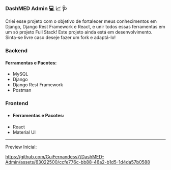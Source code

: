 ### DashMED Admin 💻 📈 🩺

Criei esse projeto com o objetivo de fortalecer meus conhecimentos em Django, Django Rest Framework e React, e unir todos essas ferramentas em um só projeto Full Stack! Este projeto ainda está em desenvolvimento. Sinta-se livre caso deseje fazer um fork e adaptá-lo!

### Backend 
#### Ferramentas e Pacotes:
* MySQL
* Django
* Django Rest Framework
* Postman

### Frontend

* #### Ferramentas e Pacotes:
* React
* Material UI

-----------

Preview Inicial:

https://github.com/GuiFernandess7/DashMED-Admin/assets/63022500/ccfe776c-bb88-46a2-b1d5-1d4da57b0588

